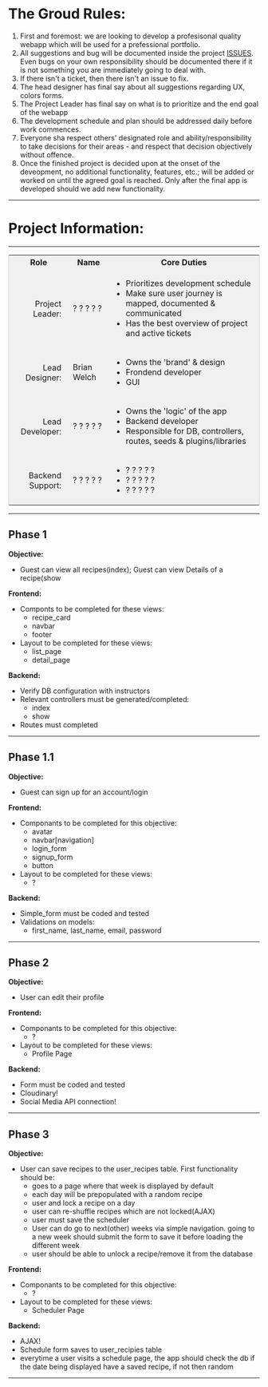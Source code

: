   <h1>The Groud Rules:</h1>

<ol>
  <li>
    First and foremost: we are looking to develop a profesisonal quality webapp which will be used for a prefessional portfolio.
  </li>
  <li>
    All suggestions and bug will be documented inside the project <a href="https://github.com/brian-welch/reclaim_dinner/issues" target="_blank">ISSUES</a>. Even bugs on your own responsibility should be documented there if it is not something you are immediately going to deal with.
  </li>
  <li>
    If there isn't a ticket, then there isn't an issue to fix.
  </li>
  <li>
    The head designer has final say about all suggestions regarding UX, colors forms.</li>
  <li>
    The Project Leader has final say on what is to prioritize and the end goal of the webapp
  </li>
  <li>
    The development schedule and plan should be addressed daily before work commences.
  </li>
  <li>
    Everyone sha respect others' designated role and ability/responsibility to take decisions for their areas - and respect that decision objectively without offence.
  </li>
  <li>
    Once the finished project is decided upon at the onset of the deveopment, no additional functionality, features, etc.; will be added or worked on until the agreed goal is reached. Only after the final app is developed should we add new functionality. 
  </li>
</ol>
<hr>

<body>
  <h1>Project Information:</h1>
  <hr>
  <table style="border-radius: 3px; background-color: #f0f0f0; box-shadow: inset 0 0 2px rgba(0, 0, 0, 0.4);" cellpadding="5" cellspacing="5">
    <tr>
      <th>Role</th><th>Name</th><th>Core Duties</th>
    </tr>
    <tr>
      <td style="padding:5px;padding-right: 15px; text-align: right;">Project Leader:</td>
      <td>? ? ? ? ?</td>
      <td><ul>
        <li>Prioritizes development schedule</li>
        <li>Make sure user journey is mapped, documented & communicated</li>
        <li>Has the best overview of project and active tickets</li>
      </ul></td>
    </tr>
    <tr>
      <td style="padding:5px;padding-right: 15px; text-align: right;">Lead Designer:</td>
      <td>Brian Welch</td>
      <td><ul>
        <li>Owns the 'brand' & design</li>
        <li>Frondend developer</li>
        <li>GUI</li>
      </ul></td>
    </tr>
    <tr>
      <td style="padding:5px;padding-right: 15px; text-align: right;">Lead Developer:</td>
      <td>? ? ? ? ?</td>
      <td><ul>
        <li>Owns the 'logic' of the app</li>
        <li>Backend developer</li>
        <li>Responsible for DB, controllers, routes, seeds & plugins/libraries</li>
      </ul></td>
    </tr>
    <tr>
      <td style="padding:5px;padding-right: 15px; text-align: right;">Backend Support:</td>
      <td>? ? ? ? ?</td>
      <td><ul>
        <li>? ? ? ? ?</li>
        <li>? ? ? ? ?</li>
        <li>? ? ? ? ?</li>
      </ul></td>
    </tr>
  </table>
  <hr>
  <h2>Phase 1</h2>
  <p><strong>Objective:</strong>
    <ul>
      <li>
        Guest can view all recipes(index); Guest can view Details of a recipe(show
      </li>
    </ul>
  </p>
  <p><strong>Frontend:</strong>
    <ul>
      <li>
        Componts to be completed for these views:
        <ul>
          <li>recipe_card</li>
          <li>navbar</li>
          <li>footer</li>
        </ul>
      </li>
      <li>
        Layout to be completed for these views:
        <ul>
          <li>list_page</li>
          <li>detail_page</li>
        </ul>
      </li>
    </ul>
  </p>
  <p><strong>Backend:</strong>
    <ul>
      <li>
        Verify DB configuration with instructors
      </li>
      <li>
        Relevant controllers must be generated/completed:
        <ul>
          <li>index</li>
          <li>show</li>
        </ul>
      </li>
      <li>
        Routes must completed
      </li>
    </ul>
  </p>




  <hr>




  <h2>Phase 1.1</h2>
  <p><strong>Objective:</strong>
    <ul>
      <li>
        Guest can sign up for an account/login
      </li>
    </ul>
  </p>
  <p><strong>Frontend:</strong>
    <ul>
      <li>
        Componants to be completed for this objective:
        <ul>
          <li>avatar</li>
          <li>navbar[navigation]</li>
          <li>login_form</li>
          <li>signup_form</li>
          <li>button</li>
        </ul>
      </li>
      <li>
        Layout to be completed for these views:
        <ul>
          <li>?</li>
        </ul>
      </li>
    </ul>
  </p>
  <p><strong>Backend:</strong>
    <ul>
      <li>
        Simple_form must be coded and tested
      </li>
      <li>
        Validations on models:
        <ul>
          <li>first_name, last_name, email, password</li>
        </ul>
      </li>
    </ul>
  </p>




  <hr>




  <h2>Phase 2</h2>
  <p><strong>Objective:</strong>
    <ul>
      <li>
        User can edit their profile
      </li>
    </ul>
  </p>
  <p><strong>Frontend:</strong>
    <ul>
      <li>
        Componants to be completed for this objective:
        <ul>
          <li>?</li>
        </ul>
      </li>
      <li>
        Layout to be completed for these views:
        <ul>
          <li>Profile Page</li>
        </ul>
      </li>
    </ul>
  </p>
  <p><strong>Backend:</strong>
    <ul>
      <li>
        Form must be coded and tested
      </li>
      <li>
        Cloudinary!
      </li>
      <li>
        Social Media API connection!
      </li>
    </ul>
  </p>




  <hr>




  <h2>Phase 3</h2>
  <p><strong>Objective:</strong>
    <ul>
      <li>
        User can save recipes to the user_recipes table. First functionality should be:
        <ul>
          <li>goes to a page where that week is displayed by default</li>
          <li>each day will be prepopulated with a random recipe</li>
          <li>user and lock a recipe on a day</li>
          <li>user can re-shuffle recipes which are not locked(AJAX)</li>
          <li>user must save the scheduler</li>
          <li>User can do go to next(other) weeks via simple navigation. going to a new week should submit the form to save it before loading the different week</li>
          <li>user should be able to unlock a recipe/remove it from the database</li>
        </ul>
      </li>
    </ul>
  </p>
  <p><strong>Frontend:</strong>
    <ul>
      <li>
        Componants to be completed for this objective:
        <ul>
          <li>?</li>
        </ul>
      </li>
      <li>
        Layout to be completed for these views:
        <ul>
          <li>Scheduler Page</li>
        </ul>
      </li>
    </ul>
  </p>
  <p><strong>Backend:</strong>
    <ul>
      <li>
        AJAX!
      </li>
      <li>
        Schedule form saves to user_recipies table
      </li>
      <li>
        everytime a user visits a schedule page, the app should check the db if the date being displayed have a saved recipe, if not then random
      </li>
    </ul>
  </p>
  <hr>


